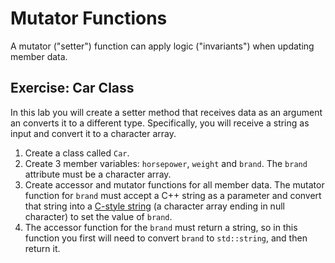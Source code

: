 # Mutator Functions

A mutator ("setter") function can apply logic ("invariants") when updating member data.

## Exercise: Car Class

In this lab you will create a setter method that receives data as an argument an converts it to a different type. Specifically, you will receive a string as input and convert it to a character array.

1. Create a class called `Car`.
2. Create 3 member variables: `horsepower`, `weight` and `brand`. The `brand` attribute must be a character array.
3. Create accessor and mutator functions for all member data. The mutator function for `brand` must accept a C++ string as a parameter and convert that string into a [C-style string](https://www.learncpp.com/cpp-tutorial/c-style-strings/) (a character array ending in null character) to set the value of `brand`.
4. The accessor function for the `brand` must return a string, so in this function you first will need to convert `brand` to `std::string`, and then return it.
